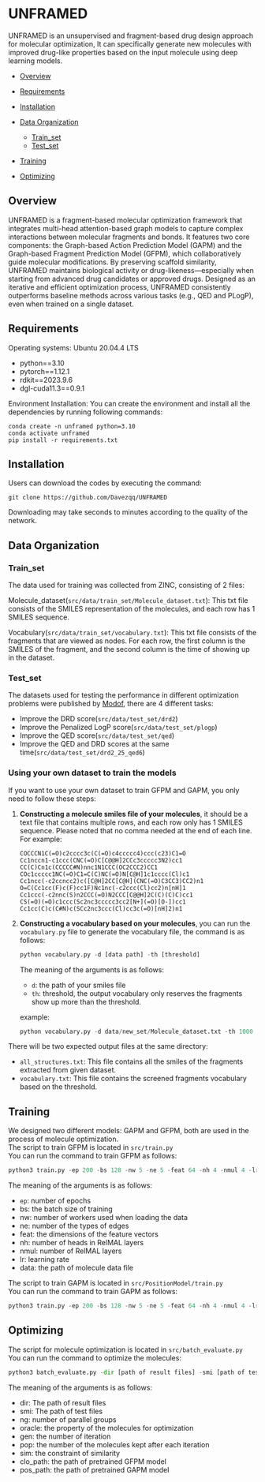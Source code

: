 # UNFRAMED

UNFRAMED is an unsupervised and fragment-based drug design approach for molecular optimization,  It can specifically generate new molecules with improved drug-like properties based on the input molecule using deep learning models. 

- [Overview](#Overview)
- [Requirements](#Requirements)
- [Installation](#Installation)
- [Data Organization](#Data-Organization)
  
    - [Train_set](#Train_set)
    - [Test_set](#Test_set)
- [Training](#Training)
- [Optimizing](#Optimizing)

## Overview
UNFRAMED is a fragment-based molecular optimization framework that integrates multi-head attention-based graph models to capture complex interactions between molecular fragments and bonds. It features two core components: the Graph-based Action Prediction Model (GAPM) and the Graph-based Fragment Prediction Model (GFPM), which collaboratively guide molecular modifications. By preserving scaffold similarity, UNFRAMED maintains biological activity or drug-likeness—especially when starting from advanced drug candidates or approved drugs. Designed as an iterative and efficient optimization process, UNFRAMED consistently outperforms baseline methods across various tasks (e.g., QED and PLogP), even when trained on a single dataset.

## Requirements 
Operating systems: Ubuntu 20.04.4 LTS  
- python==3.10
- pytorch==1.12.1  
- rdkit==2023.9.6  
- dgl-cuda11.3==0.9.1

Environment Installation:
You can create the environment and install all the dependencies by running following commands:
```
conda create -n unframed python=3.10
conda activate unframed
pip install -r requirements.txt
```

## Installation
Users can download the codes by executing the command:
<pre><code>git clone https://github.com/Davezqq/UNFRAMED
</code></pre>
Downloading may take seconds to minutes according to the quality of the network.

## Data Organization

### Train_set
The data used for training was collected from ZINC, consisting of 2 files:  

Molecule_dataset(<code>src/data/train_set/Molecule_dataset.txt</code>): This txt file consists of the SMILES representation of the molecules, and each row has 1 SMILES sequence. 

Vocabulary(<code>src/data/train_set/vocabulary.txt</code>): This txt file consists of the fragments that are viewed as nodes. For each row, the first column is the SMILES of the fragment, and the second column is the time of showing up in the dataset.

### Test_set
The datasets used for testing the performance in different optimization problems were published by [Modof](https://github.com/ziqi92/Modof), there are 4 different tasks:
- Improve the DRD score(<code>src/data/test_set/drd2</code>)
- Improve the Penalized LogP score(<code>src/data/test_set/plogp</code>)
- Improve the QED score(<code>src/data/test_set/qed</code>)
- Improve the QED and DRD scores at the same time(<code>src/data/test_set/drd2_25_qed6</code>)

### Using your own dataset to train the models
If you want to use your own dataset to train GFPM and GAPM, you only need to follow these steps:
1. **Constructing a molecule smiles file of your molecules**, it should be a text file that contains multiple rows, and each row only has 1 SMILES sequence. Please noted that no comma needed at the end of each line.  
   For example:
   ```
   COCCCN1C(=O)c2cccc3c(C(=O)c4ccccc4)ccc(c23)C1=O
   Cc1nccn1-c1ccc(CNC(=O)C[C@@H]2CCc3ccccc3N2)cc1
   CC(C)Cn1c(CCCCC#N)nnc1N1CCC(OC2CCC2)CC1  
   COc1ccccc1NC(=O)C1=C(C)NC(=O)N[C@H]1c1cccc(Cl)c1
   Cc1ncc(-c2ccncc2)c([C@H]2CC[C@H](CNC(=O)C3CC3)CC2)n1
   O=C(Cc1cc(F)c(F)cc1F)Nc1nc(-c2ccc(Cl)cc2)n[nH]1
   Cc1ccc(-c2nnc(S)n2CCC(=O)N2CCC[C@@H]2C(C)(C)C)cc1
   CS(=O)(=O)c1ccc(Sc2nc3ccccc3cc2[N+](=O)[O-])cc1
   Cc1cc(C)c(C#N)c(SCc2nc3ccc(Cl)cc3c(=O)[nH]2)n1  
   ```
2. **Constructing a vocabulary based on your molecules**, you can run the <code>vocabulary.py</code> file to generate the vocabulary file, the command is as follows:
   ```python
   python vocabulary.py -d [data path] -th [threshold]
   ```
   The meaning of the arguments is as follows:
   - <code>d</code>: the path of your smiles file
   - <code>th</code>: threshold, the output vocabulary only reserves the fragments show up more than the threshold.
     
   example:
   ```python
   python vocabulary.py -d data/new_set/Molecule_dataset.txt -th 1000
   ```
  There will be two expected output files at the same directory:
  - <code>all_structures.txt</code>: This file contains all the smiles of the fragments extracted from given dataset.
  - <code>vocabulary.txt</code>: This file contains the screened fragments vocabulary based on the threshold.
   
   
   
  
## Training
We designed two different models: GAPM and GFPM, both are used in the process of molecule optimization.   
The script to train GFPM is located in <code>src/train.py</code>  
You can run the command to train GFPM as follows:  
```python
python3 train.py -ep 200 -bs 128 -nw 5 -ne 5 -feat 64 -nh 4 -nmul 4 -lr 1e-2 -data [the path of molecule data]
```
The meaning of the arguments is as follows:  
- <code>ep</code>: number of epochs  
- bs: the batch size of training  
- nw: number of workers used when loading the data  
- ne: number of the types of edges  
- feat: the dimensions of the feature vectors  
- nh: number of heads in RelMAL layers  
- nmul: number of RelMAL layers  
- lr: learning rate  
- data: the path of molecule data file

The script to train GAPM is located in <code>src/PositionModel/train.py</code>  
You can run the command to train GAPM as follows:  
```python
python3 train.py -ep 200 -bs 128 -nw 5 -ne 5 -feat 64 -nh 4 -nmul 4 -lr 1e-2 -data [the path of molecule data]
```

## Optimizing
The script for molecule optimization is located in  <code>src/batch_evaluate.py</code>   
You can run the command to optimize the molecules:  
```python
python3 batch_evaluate.py -dir [path of result files] -smi [path of test files] -ng 5 -oracle qed -gen 5 -pop 5 -sim 0.6 -clo_path [the path of pretrained GFPM] -pos_path [the path of pretrained GAPM]
```
The meaning of the arguments is as follows:
- dir: The path of result files 
- smi: The path of test files
- ng: number of parallel groups
- oracle: the property of the molecules for optimization
- gen: the number of iteration
- pop: the number of the molecules kept after each iteration
- sim: the constraint of similarity 
- clo_path: the path of pretrained GFPM model  
- pos_path: the path of pretrained GAPM model
